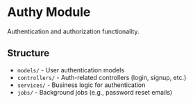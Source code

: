 # Authy Module

Authentication and authorization functionality.

## Structure
- `models/` - User authentication models
- `controllers/` - Auth-related controllers (login, signup, etc.)
- `services/` - Business logic for authentication
- `jobs/` - Background jobs (e.g., password reset emails)
